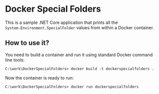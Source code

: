 # Docker Special Folders

This is a sample .NET Core application that prints all the `System.Environment.SpecialFolder` values from within a Docker container.

## How to use it?

You need to build a container and run it using standard Docker command line tools:

```
C:\work\DockerSpecialFolders> docker build -t dockerspecialfolders .
```

Now the container is ready to run:

```
C:\work\DockerSpecialFolders> docker run dockerspecialfolders
```
